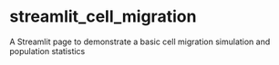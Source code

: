 # streamlit_cell_migration
A Streamlit page to demonstrate a basic cell migration simulation and population statistics
